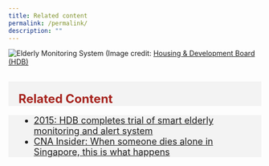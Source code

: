 ```yaml
---
title: Related content
permalink: /permalink/
description: ""
---
```

<p><img alt="Elderly Monitoring System" src="https://d33wubrfki0l68.cloudfront.net/996374bab31556cca47941fc3a84a16be3488f21/e34ba/images/initiatives/hdbsmartimage.jpeg">
(Image credit: <a href="https://www.hdb.gov.sg/">Housing &amp; Development Board (HDB)</a></p>
<br>
<div style="font-size:24px; font-weight: 700; color: #a6221c; background-color: #f3f3f3; padding: 20px 0px 0px 20px;" class="row"> Related Content</div>
<div style="font-size:18px ;background-color: #f3f3f3; padding: 0px 25px 0px 20px;" class="row">
	<ul>
		<li><a href="https://www.todayonline.com/singapore/hdb-completes-semas-test-bed">2015: HDB completes trial of smart elderly monitoring and alert system</a></li>
		<li><a href="https://www.channelnewsasia.com/cnainsider/when-someone-dies-alone-singapore-this-is-what-happens-seniors-769486">CNA Insider: When someone dies alone in Singapore, this is what happens</a></li>
	</ul>
</div>